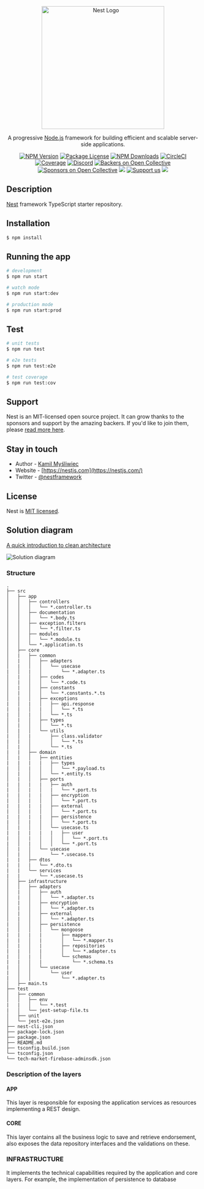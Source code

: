 <p align="center">
  <a href="http://nestjs.com/" target="blank"><img src="https://nestjs.com/img/logo_text.svg" width="320" alt="Nest Logo" /></a>
</p>

[circleci-image]: https://img.shields.io/circleci/build/github/nestjs/nest/master?token=abc123def456
[circleci-url]: https://circleci.com/gh/nestjs/nest

  <p align="center">A progressive <a href="http://nodejs.org" target="_blank">Node.js</a> framework for building efficient and scalable server-side applications.</p>
    <p align="center">
<a href="https://www.npmjs.com/~nestjscore" target="_blank"><img src="https://img.shields.io/npm/v/@nestjs/core.svg" alt="NPM Version" /></a>
<a href="https://www.npmjs.com/~nestjscore" target="_blank"><img src="https://img.shields.io/npm/l/@nestjs/core.svg" alt="Package License" /></a>
<a href="https://www.npmjs.com/~nestjscore" target="_blank"><img src="https://img.shields.io/npm/dm/@nestjs/common.svg" alt="NPM Downloads" /></a>
<a href="https://circleci.com/gh/nestjs/nest" target="_blank"><img src="https://img.shields.io/circleci/build/github/nestjs/nest/master" alt="CircleCI" /></a>
<a href="https://coveralls.io/github/nestjs/nest?branch=master" target="_blank"><img src="https://coveralls.io/repos/github/nestjs/nest/badge.svg?branch=master#9" alt="Coverage" /></a>
<a href="https://discord.gg/G7Qnnhy" target="_blank"><img src="https://img.shields.io/badge/discord-online-brightgreen.svg" alt="Discord"/></a>
<a href="https://opencollective.com/nest#backer" target="_blank"><img src="https://opencollective.com/nest/backers/badge.svg" alt="Backers on Open Collective" /></a>
<a href="https://opencollective.com/nest#sponsor" target="_blank"><img src="https://opencollective.com/nest/sponsors/badge.svg" alt="Sponsors on Open Collective" /></a>
  <a href="https://paypal.me/kamilmysliwiec" target="_blank"><img src="https://img.shields.io/badge/Donate-PayPal-ff3f59.svg"/></a>
    <a href="https://opencollective.com/nest#sponsor"  target="_blank"><img src="https://img.shields.io/badge/Support%20us-Open%20Collective-41B883.svg" alt="Support us"></a>
  <a href="https://twitter.com/nestframework" target="_blank"><img src="https://img.shields.io/twitter/follow/nestframework.svg?style=social&label=Follow"></a>
</p>
  <!--[![Backers on Open Collective](https://opencollective.com/nest/backers/badge.svg)](https://opencollective.com/nest#backer)
  [![Sponsors on Open Collective](https://opencollective.com/nest/sponsors/badge.svg)](https://opencollective.com/nest#sponsor)-->

## Description

[Nest](https://github.com/nestjs/nest) framework TypeScript starter repository.

## Installation

```bash
$ npm install
```

## Running the app

```bash
# development
$ npm run start

# watch mode
$ npm run start:dev

# production mode
$ npm run start:prod
```

## Test

```bash
# unit tests
$ npm run test

# e2e tests
$ npm run test:e2e

# test coverage
$ npm run test:cov
```

## Support

Nest is an MIT-licensed open source project. It can grow thanks to the sponsors and support by the amazing backers. If you'd like to join them, please [read more here](https://docs.nestjs.com/support).

## Stay in touch

- Author - [Kamil Myśliwiec](https://kamilmysliwiec.com)
- Website - [https://nestjs.com](https://nestjs.com/)
- Twitter - [@nestframework](https://twitter.com/nestframework)

## License

Nest is [MIT licensed](LICENSE).


## Solution diagram

[A quick introduction to clean architecture](https://www.freecodecamp.org/news/a-quick-introduction-to-clean-architecture-990c014448d2/)

![Solution diagram](https://cdn-media-1.freecodecamp.org/images/oVVbTLR5gXHgP8Ehlz1qzRm5LLjX9kv2Zri6)


### Structure
```
.
├── src
│   ├── app
│   │   ├── controllers
│   │   │   └── *.controller.ts
│   │   ├── documentation
│   │   │   └── *.body.ts
│   │   ├── exception.filters
│   │   │   └── *.filter.ts
│   │   ├── modules
│   │   │   └── *.module.ts
│   │   └── *.application.ts
│   ├── core
│   |   ├── common
│   |   │   ├── adapters
│   |   │   │   └── usecase
|   │   |   │       └── *.adapter.ts
│   |   │   ├── codes
│   |   │   │   └── *.code.ts
│   |   │   ├── constants
│   |   │   │   └── *.constants.*.ts
│   |   │   ├── exceptions
|   │   |   │   ├── api.response
|   |   │   |   │   └── *.ts
|   │   |   │   └── *.ts
│   |   │   ├── types
│   |   │   │   └── *.ts
│   |   │   └── utils
|   │   |       ├── class.validator
|   |   │       │   └── *.ts
│   |   │       └── *.ts
|   |   ├── domain
│   |   │   ├── entities
|   |   |   |   ├── types
|   │   |   │   │   └── *.payload.ts
│   |   │   │   └── *.entity.ts
│   |   │   ├── ports
|   |   |   |   ├── auth
|   │   |   │   |   └── *.port.ts   
|   |   |   |   ├── encryption
|   │   |   │   │   └── *.port.ts
|   |   |   |   ├── external
|   │   |   │   │   └── *.port.ts
|   |   |   |   ├── persistence
|   │   |   │   │   └── *.port.ts
│   |   │   │   └── usecase.ts
|   |   |   |   |   ├── user
|   │   |   │   │   │   └── *.port.ts
|   │   |   │   │   └── *.port.ts
│   |   │   └── usecase
│   |   │       └── *.usecase.ts
|   |   ├── dtos
|   |   |   └── *.dto.ts
|   |   └── services
|   |       └── *.usecase.ts
│   ├── infrastructure
│   │   ├── adapters
│   |   │   ├── auth
│   |   │   │   └── *.adapter.ts
│   |   │   ├── encryption
│   |   │   │   └── *.adapter.ts
│   |   │   ├── external
│   |   │   │   └── *.adapter.ts
|   │   │   ├── persistence
|   │   │   │   └── mongoose
|   |   |   |       ├── mappers
|   |   │   |       │   └── *.mapper.ts
│   |   │   |       ├── repositories
|   |   │   |       │   └── *.adapter.ts
|   │   |   │       └── schemas
|   |   │   |           └── *.schema.ts
|   │   │   └── usecase
|   │   │       └── user
|   │   │           └── *.adapter.ts
│   ├── main.ts
├── test
│   ├── common
│   │   ├── env
|   |   │   └── *.test
|   │   └── jest-setup-file.ts
│   ├── unit
│   └── jest-e2e.json
├── nest-cli.json
├── package-lock.json
├── package.json
├── README.md
├── tsconfig.build.json
└── tsconfig.json
└── tech-market-firebase-adminsdk.json

```

### Description of the layers

#### APP
This layer is responsible for exposing the application services as resources implementing a REST design.

#### CORE
This layer contains all the business logic to save and retrieve endorsement, also exposes the data repository interfaces and the validations on these.

### INFRASTRUCTURE
It implements the technical capabilities required by the application and core layers. For example, the implementation of persistence to database
